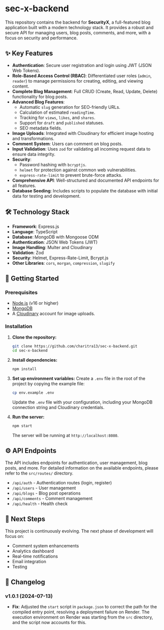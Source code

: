 # sec-x-backend

This repository contains the backend for **SecurityX**, a full-featured blog application built with a modern technology stack. It provides a robust and secure API for managing users, blog posts, comments, and more, with a focus on security and performance.

## ✨ Key Features

- **Authentication**: Secure user registration and login using JWT (JSON Web Tokens).
- **Role-Based Access Control (RBAC)**: Differentiated user roles (`admin`, `reader`) to manage permissions for creating, editing, and viewing content.
- **Complete Blog Management**: Full CRUD (Create, Read, Update, Delete) functionality for blog posts.
- **Advanced Blog Features**:
    - Automatic `slug` generation for SEO-friendly URLs.
    - Calculation of estimated `readingTime`.
    - Tracking for `views`, `likes`, and `shares`.
    - Support for `draft` and `published` statuses.
    - SEO metadata fields.
- **Image Uploads**: Integrated with Cloudinary for efficient image hosting and transformations.
- **Comment System**: Users can comment on blog posts.
- **Input Validation**: Uses `zod` for validating all incoming request data to ensure data integrity.
- **Security**:
    - Password hashing with `bcryptjs`.
    - `helmet` for protection against common web vulnerabilities.
    - `express-rate-limit` to prevent brute-force attacks.
- **Comprehensive API**: Well-structured and documented API endpoints for all features.
- **Database Seeding**: Includes scripts to populate the database with initial data for testing and development.

## 🛠️ Technology Stack

- **Framework**: Express.js
- **Language**: TypeScript
- **Database**: MongoDB with Mongoose ODM
- **Authentication**: JSON Web Tokens (JWT)
- **Image Handling**: Multer and Cloudinary
- **Validation**: Zod
- **Security**: Helmet, Express-Rate-Limit, Bcrypt.js
- **Other Libraries**: `cors`, `morgan`, `compression`, `slugify`

## 🚀 Getting Started

### Prerequisites

- [Node.js](https://nodejs.org/en/) (v16 or higher)
- [MongoDB](https://www.mongodb.com/)
- A [Cloudinary](https://cloudinary.com/) account for image uploads.

### Installation

1.  **Clone the repository:**
    ```bash
    git clone https://github.com/charitra13/sec-x-backend.git
    cd sec-x-backend
    ```

2.  **Install dependencies:**
    ```bash
    npm install
    ```

3.  **Set up environment variables:**
    Create a `.env` file in the root of the project by copying the example file:
    ```bash
    cp env.example .env
    ```
    Update the `.env` file with your configuration, including your MongoDB connection string and Cloudinary credentials.

4.  **Run the server:**
    ```bash
    npm start
    ```
    The server will be running at `http://localhost:8080`.

## ⚙️ API Endpoints

The API includes endpoints for authentication, user management, blog posts, and more. For detailed information on the available endpoints, please refer to the `src/routes/` directory.

- `/api/auth` - Authentication routes (login, register)
- `/api/users` - User management
- `/api/blogs` - Blog post operations
- `/api/comments` - Comment management
- `/api/health` - Health check

## 📝 Next Steps
This project is continuously evolving. The next phase of development will focus on:
- Comment system enhancements
- Analytics dashboard
- Real-time notifications
- Email integration
- Testing

## 📝 Changelog

### v1.0.1 (2024-07-13)

- **Fix**: Adjusted the `start` script in `package.json` to correct the path for the compiled entry point, resolving a deployment failure on Render. The execution environment on Render was starting from the `src` directory, and the script now accounts for this.